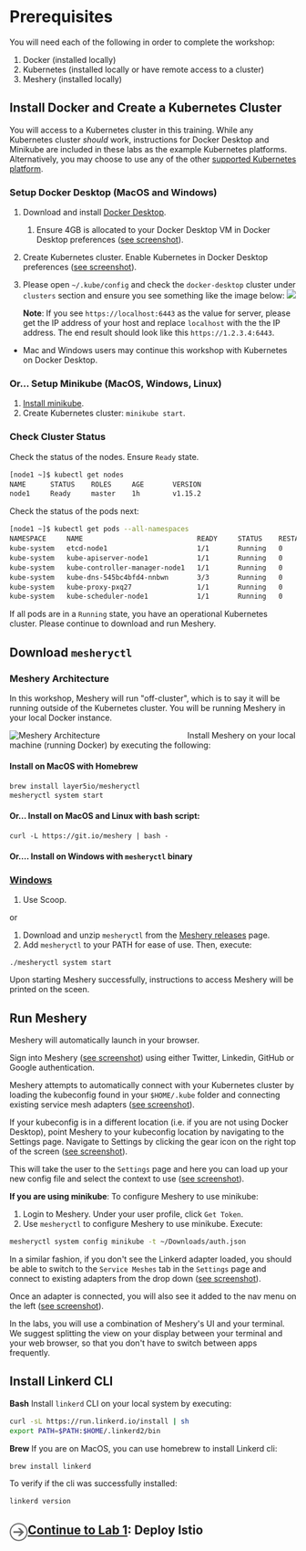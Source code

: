 # Prerequisites

You will need each of the following in order to complete the workshop:

1. Docker (installed locally)
1. Kubernetes (installed locally or have remote access to a cluster)
1. Meshery (installed locally)

## Install Docker and Create a Kubernetes Cluster<a name="1"></a>

You will access to a Kubernetes cluster in this training. While any Kubernetes cluster _should_ work, instructions for Docker Desktop and Minikube are included in these labs as the example Kubernetes platforms. Alternatively, you may choose to use any of the other [supported Kubernetes platform](https://github.com/layer5io/meshery#run-meshery).

### Setup Docker Desktop (MacOS and Windows)

1. Download and install [Docker Desktop](https://www.docker.com/products/docker-desktop).
   1. Ensure 4GB is allocated to your Docker Desktop VM in Docker Desktop preferences ([see screenshot](https://raw.githubusercontent.com/layer5io/istio-service-mesh-workshop/master/prereq/img/docker-desktop-memory.png)).
1. Create Kubernetes cluster. Enable Kubernetes in Docker Desktop preferences ([see screenshot](https://raw.githubusercontent.com/layer5io/istio-service-mesh-workshop/master/prereq/img/docker-desktop-kube.png)).
1. Please open `~/.kube/config` and check the `docker-desktop` cluster under `clusters` section and ensure you see something like the image below:
   ![](img/docker-desktop-config.png)

   **Note**: If you see `https://localhost:6443` as the value for server, please get the IP address of your host and replace `localhost` with the the IP address. The end result should look like this `https://1.2.3.4:6443`.

- Mac and Windows users may continue this workshop with Kubernetes on Docker Desktop.

### Or... Setup Minikube (MacOS, Windows, Linux)

1. [Install minikube](https://minikube.sigs.k8s.io).
1. Create Kubernetes cluster: `minikube start`.

### Check Cluster Status

Check the status of the nodes. Ensure `Ready` state.

```sh
[node1 ~]$ kubectl get nodes
NAME      STATUS    ROLES     AGE       VERSION
node1     Ready     master    1h        v1.15.2
```

Check the status of the pods next:

```sh
[node1 ~]$ kubectl get pods --all-namespaces
NAMESPACE     NAME                            READY     STATUS    RESTARTS   AGE
kube-system   etcd-node1                      1/1       Running   0          1h
kube-system   kube-apiserver-node1            1/1       Running   0          1h
kube-system   kube-controller-manager-node1   1/1       Running   0          1h
kube-system   kube-dns-545bc4bfd4-nnbwn       3/3       Running   0          1h
kube-system   kube-proxy-pxq27                1/1       Running   0          1h
kube-system   kube-scheduler-node1            1/1       Running   0          1h
```

If all pods are in a `Running` state, you have an operational Kubernetes cluster. Please continue to download and run Meshery.

## Download `mesheryctl`<a name="3"></a>

### Meshery Architecture

In this workshop, Meshery will run "off-cluster", which is to say it will be running outside of the Kubernetes cluster. You will be running Meshery in your local Docker instance.

<img src="img/meshery-architecture.svg" alt="Meshery Architecture" style="float: left; margin-right: 10px;" width="60%" />

Install Meshery on your local machine (running Docker) by executing the following:

#### Install on MacOS with Homebrew

```
brew install layer5io/mesheryctl
mesheryctl system start
```

#### Or... Install on MacOS and Linux with bash script:

```
curl -L https://git.io/meshery | bash -
```

#### Or.... Install on Windows with `mesheryctl` binary

### [Windows](https://meshery.layer5.io/docs/installation#windows)

1. Use Scoop.

or

1. Download and unzip `mesheryctl` from the [Meshery releases](https://github.com/layer5io/meshery/releases/latest) page.
1. Add `mesheryctl` to your PATH for ease of use. Then, execute:

```
./mesheryctl system start
```

Upon starting Meshery successfully, instructions to access Meshery will be printed on the sceen.

## Run Meshery

Meshery will automatically launch in your browser.

Sign into Meshery ([see screenshot](/master/prereq/img/sign-into-meshery.png)) using either Twitter, Linkedin, GitHub or Google authentication.

Meshery attempts to automatically connect with your Kubernetes cluster by loading the kubeconfig found in your `$HOME/.kube` folder and connecting existing service mesh adapters ([see screenshot](../master/prereq/img/meshery_landing_page.png)).

If your kubeconfig is in a different location (i.e. if you are not using Docker Desktop), point Meshery to your kubeconfig location by navigating to the Settings page. Navigate to Settings by clicking the gear icon on the right top of the screen ([see screenshot](https://raw.githubusercontent.com/layer5io/linkerd-service-mesh-workshop/master/prereq/img/meshery_landing_page_settings_icon.png)).

This will take the user to the `Settings` page and here you can load up your new config file and select the context to use ([see screenshot](https://raw.githubusercontent.com/layer5io/linkerd-service-mesh-workshop/feature/blend-in-meshery/prereq/img/meshery_settings_page.png)).

**If you are using minikube**:
To configure Meshery to use minikube:

1. Login to Meshery. Under your user profile, click `Get Token`.
1. Use `mesheryctl` to configure Meshery to use minikube. Execute:

```sh
mesheryctl system config minikube -t ~/Downloads/auth.json
```

In a similar fashion, if you don't see the Linkerd adapter loaded, you should be able to switch to the `Service Meshes` tab in the `Settings` page and connect to existing adapters from the drop down ([see screenshot](https://raw.githubusercontent.com/layer5io/linkerd-service-mesh-workshop/master/prereq/img/meshery_settings_page-service-meshes.png)).

Once an adapter is connected, you will also see it added to the nav menu on the left ([see screenshot](https://raw.githubusercontent.com/layer5io/linkerd-service-mesh-workshop/master/prereq/img/meshery_settings_page-service_meshes_with_menu.png)).

In the labs, you will use a combination of Meshery's UI and your terminal. We suggest splitting the view on your display between your terminal and your web browser, so that you don't have to switch between apps frequently.

## Install Linkerd CLI

**Bash**
Install `linkerd` CLI on your local system by executing:

```sh
curl -sL https://run.linkerd.io/install | sh
export PATH=$PATH:$HOME/.linkerd2/bin
```

**Brew**
If you are on MacOS, you can use homebrew to install Linkerd cli:

```sh
brew install linkerd
```

To verify if the cli was successfully installed:

```sh
linkerd version
```

<h2>
  <a href="../lab-1/README.md">
  <img src="../img/go.svg" width="32" height="32" align="left" />
  Continue to Lab 1</a>: Deploy Istio
</h2>
